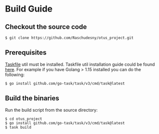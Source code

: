 # Build Guide

## Checkout the source code

```
$ git clone https://github.com/Raschudesny/otus_project.git
```

## Prerequisites

[Taskfile](https://github.com/go-task/task) util must be installed.
Taskfile util installation guide could be found [here](https://taskfile.dev/#/installation).
For example if you have Golang > 1.15 installed you can do the following:
```
$ go install github.com/go-task/task/v3/cmd/task@latest
```

## Build the binaries

Run the build script from the source directory:

```
$ cd otus_project
$ go install github.com/go-task/task/v3/cmd/task@latest
$ task build
```